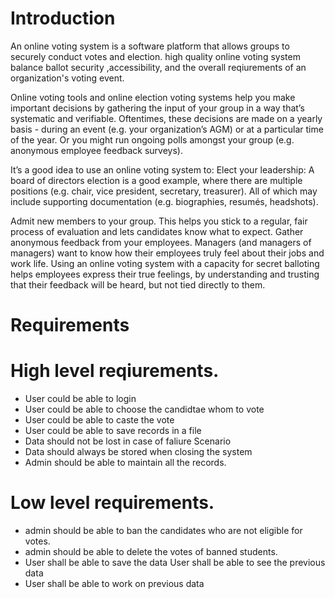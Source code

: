 # Introduction
An online voting system is a software platform that allows groups to securely conduct votes and election. high quality online voting system balance ballot security ,accessibility, and the overall reqiurements of an organization's voting event.

Online voting tools and online election voting systems help you make important decisions by gathering the input of your group in a way that’s systematic and verifiable. Oftentimes, these decisions are made on a yearly basis - during an event (e.g. your organization’s AGM) or at a particular time of the year. Or you might run ongoing polls amongst your group (e.g. anonymous employee feedback surveys).

It’s a good idea to use an online voting system to: Elect your leadership: A board of directors election is a good example, where there are multiple positions (e.g. chair, vice president, secretary, treasurer). All of which may include supporting documentation (e.g. biographies, resumés, headshots).

Admit new members to your group. This helps you stick to a regular, fair process of evaluation and lets candidates know what to expect. Gather anonymous feedback from your employees. Managers (and managers of managers) want to know how their employees truly feel about their jobs and work life. Using an online voting system with a capacity for secret balloting helps employees express their true feelings, by understanding and trusting that their feedback will be heard, but not tied directly to them.



# Requirements
# High level reqiurements.
- User could be able to login
- User could be able to choose the candidtae whom to vote
- User could be able to caste the vote
- User could be able to save records in a file
- Data should not be lost in case of faliure Scenario
- Data should always be stored when closing the system
- Admin should be able to maintain all the records.
# Low level requirements.
- admin should be able to ban the candidates who are not eligible for votes.
- admin should be able to delete the votes of banned students.
- User shall be able to save the data User shall be able to see the previous data
- User shall be able to work on previous data
